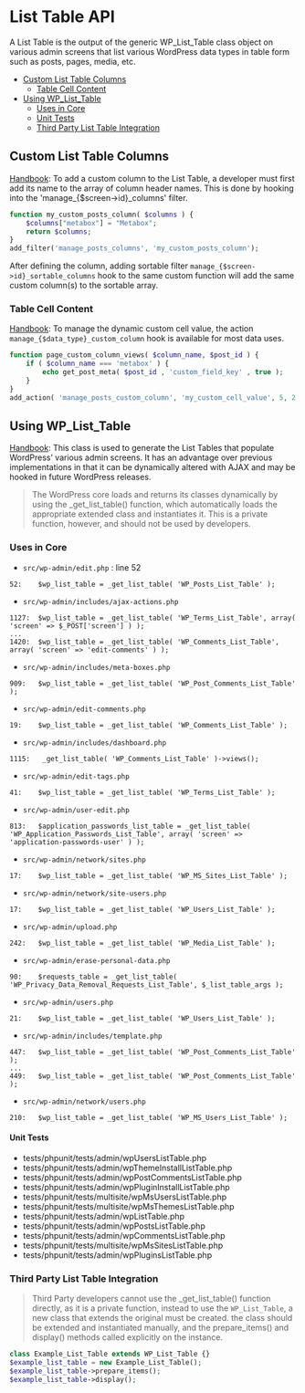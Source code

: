 # List Table API

A List Table is the output of the generic WP_List_Table class object on various admin screens that list various WordPress data types in table form such as posts, pages, media, etc.

* [Custom List Table Columns](#custom-list-table-columns)
  * [Table Cell Content](#table-cell-content)
* [Using WP_List_Table](#using-wp_list_table)
  * [Uses in Core](#uses-in-core)
  * [Unit Tests](#unit-tests)
  * [Third Party List Table Integration](#third-party-list-table-integration)

## Custom List Table Columns
[Handbook](https://make.wordpress.org/docs/plugin-developer-handbook/10-plugin-components/custom-list-table-columns/): To add a custom column to the List Table, a developer must first add its name to the array of column header names. This is done by hooking into the 'manage_{$screen->id}_columns' filter.
```php
function my_custom_posts_column( $columns ) {
    $columns["metabox"] = "Metabox";
    return $columns;
}
add_filter('manage_posts_columns', 'my_custom_posts_column');
```
After defining the column, adding sortable filter `manage_{$screen->id}_sortable_columns` hook to the same custom function will add the same custom column(s) to the sortable array.

### Table Cell Content

[Handbook](https://make.wordpress.org/docs/plugin-developer-handbook/10-plugin-components/custom-list-table-columns/): To manage the dynamic custom cell value, the action `manage_{$data_type}_custom_column` hook is available for most data uses.
```php
function page_custom_column_views( $column_name, $post_id ) {
	if ( $column_name === 'metabox' ) {
		echo get_post_meta( $post_id , 'custom_field_key' , true );
	}
}
add_action( 'manage_posts_custom_column', 'my_custom_cell_value', 5, 2 );
```

## Using WP_List_Table
[Handbook](https://developer.wordpress.org/reference/classes/wp_list_table/):  This class is used to generate the List Tables that populate WordPress’ various admin screens. It has an advantage over previous implementations in that it can be dynamically altered with AJAX and may be hooked in future WordPress releases.

> The WordPress core loads and returns its classes dynamically by using the _get_list_table() function, which automatically loads the appropriate extended class and instantiates it. This is a private function, however, and should not be used by developers.

### Uses in Core
* `src/wp-admin/edit.php` : line 52
```
52:    $wp_list_table = _get_list_table( 'WP_Posts_List_Table' );
```
* `src/wp-admin/includes/ajax-actions.php`
```
1127:  $wp_list_table = _get_list_table( 'WP_Terms_List_Table', array( 'screen' => $_POST['screen'] ) );
...
1420:  $wp_list_table = _get_list_table( 'WP_Comments_List_Table', array( 'screen' => 'edit-comments' ) );
```
* `src/wp-admin/includes/meta-boxes.php`
```
909:   $wp_list_table = _get_list_table( 'WP_Post_Comments_List_Table' );
```
* `src/wp-admin/edit-comments.php`
```
19:    $wp_list_table = _get_list_table( 'WP_Comments_List_Table' );
```
* `src/wp-admin/includes/dashboard.php`
```
1115:   _get_list_table( 'WP_Comments_List_Table' )->views();
```
* `src/wp-admin/edit-tags.php`
```
41:    $wp_list_table = _get_list_table( 'WP_Terms_List_Table' );
```
* `src/wp-admin/user-edit.php`
```
813:   $application_passwords_list_table = _get_list_table( 'WP_Application_Passwords_List_Table', array( 'screen' => 'application-passwords-user' ) );
```
* `src/wp-admin/network/sites.php`
```
17:    $wp_list_table = _get_list_table( 'WP_MS_Sites_List_Table' );
```
* `src/wp-admin/network/site-users.php`
```
17:    $wp_list_table = _get_list_table( 'WP_Users_List_Table' );
```
* `src/wp-admin/upload.php`
```
242:   $wp_list_table = _get_list_table( 'WP_Media_List_Table' );
```
* `src/wp-admin/erase-personal-data.php`
```
90:    $requests_table = _get_list_table( 'WP_Privacy_Data_Removal_Requests_List_Table', $_list_table_args );
```
* `src/wp-admin/users.php`
```
21:    $wp_list_table = _get_list_table( 'WP_Users_List_Table' );
```
* `src/wp-admin/includes/template.php`
```
447:   $wp_list_table = _get_list_table( 'WP_Post_Comments_List_Table' );
...
449:   $wp_list_table = _get_list_table( 'WP_Post_Comments_List_Table' );
```
* `src/wp-admin/network/users.php`
```
210:   $wp_list_table = _get_list_table( 'WP_MS_Users_List_Table' );
```

#### Unit Tests
* tests/phpunit/tests/admin/wpUsersListTable.php
* tests/phpunit/tests/admin/wpThemeInstallListTable.php
* tests/phpunit/tests/admin/wpPostCommentsListTable.php
* tests/phpunit/tests/admin/wpPluginInstallListTable.php
* tests/phpunit/tests/multisite/wpMsUsersListTable.php
* tests/phpunit/tests/multisite/wpMsThemesListTable.php
* tests/phpunit/tests/admin/wpListTable.php
* tests/phpunit/tests/admin/wpPostsListTable.php
* tests/phpunit/tests/admin/wpCommentsListTable.php
* tests/phpunit/tests/multisite/wpMsSitesListTable.php
* tests/phpunit/tests/admin/wpPluginsListTable.php

### Third Party List Table Integration
> Third Party developers cannot use the _get_list_table() function directly, as it is a private function, instead to use the `WP_List_Table`, a new class that extends the original must be created. the class should be extended and instantiated manually, and the prepare_items() and display() methods called explicitly on the instance.
```php
class Example_List_Table extends WP_List_Table {}
$example_list_table = new Example_List_Table();
$example_list_table->prepare_items();
$example_list_table->display();
```
